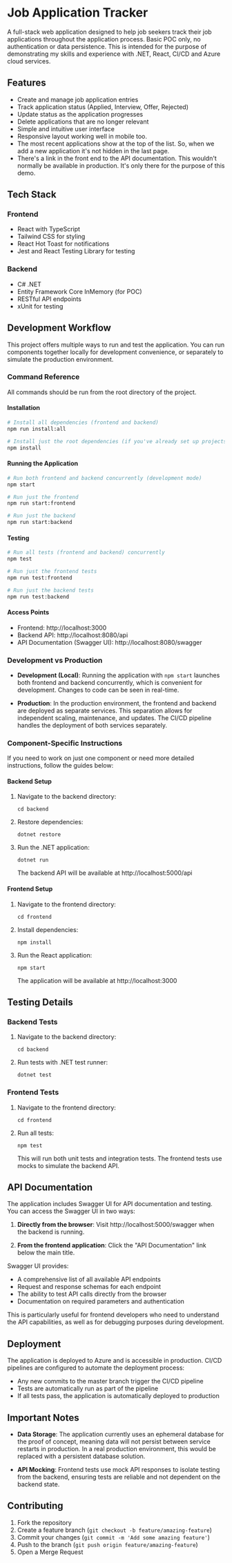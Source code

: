 # Job Application Tracker

A full-stack web application designed to help job seekers track their job applications throughout the application process. 
Basic POC only, no authentication or data persistence.
This is intended for the purpose of demonstrating my skills and experience with .NET, React, CI/CD and Azure cloud services.

## Features

- Create and manage job application entries
- Track application status (Applied, Interview, Offer, Rejected)
- Update status as the application progresses
- Delete applications that are no longer relevant
- Simple and intuitive user interface
- Responsive layout working well in mobile too. 
- The most recent applications show at the top of the list. So, when we add a new application it's not hidden in the last page.  
- There's a link in the front end to the API documentation. This wouldn't normally be available in production. It's only there for the purpose of this demo.

## Tech Stack

### Frontend
- React with TypeScript
- Tailwind CSS for styling
- React Hot Toast for notifications
- Jest and React Testing Library for testing

### Backend
- C# .NET
- Entity Framework Core InMemory (for POC)
- RESTful API endpoints
- xUnit for testing

## Development Workflow

This project offers multiple ways to run and test the application. You can run components together locally for development convenience, or separately to simulate the production environment.

### Command Reference

All commands should be run from the root directory of the project.

#### Installation

```bash
# Install all dependencies (frontend and backend)
npm run install:all

# Install just the root dependencies (if you've already set up projects separately)
npm install
```

#### Running the Application

```bash
# Run both frontend and backend concurrently (development mode)
npm start

# Run just the frontend
npm run start:frontend

# Run just the backend
npm run start:backend
```

#### Testing

```bash
# Run all tests (frontend and backend) concurrently
npm test

# Run just the frontend tests
npm run test:frontend

# Run just the backend tests
npm run test:backend
```

#### Access Points

- Frontend: http://localhost:3000
- Backend API: http://localhost:8080/api
- API Documentation (Swagger UI): http://localhost:8080/swagger

### Development vs Production

- **Development (Local)**: Running the application with `npm start` launches both frontend and backend concurrently, which is convenient for development. Changes to code can be seen in real-time.

- **Production**: In the production environment, the frontend and backend are deployed as separate services. This separation allows for independent scaling, maintenance, and updates. The CI/CD pipeline handles the deployment of both services separately.

### Component-Specific Instructions

If you need to work on just one component or need more detailed instructions, follow the guides below:

#### Backend Setup

1. Navigate to the backend directory:
   ```
   cd backend
   ```

2. Restore dependencies:
   ```
   dotnet restore
   ```

3. Run the .NET application:
   ```
   dotnet run
   ```
   
   The backend API will be available at http://localhost:5000/api

#### Frontend Setup

1. Navigate to the frontend directory:
   ```
   cd frontend
   ```

2. Install dependencies:
   ```
   npm install
   ```

3. Run the React application:
   ```
   npm start
   ```
   
   The application will be available at http://localhost:3000

## Testing Details

### Backend Tests

1. Navigate to the backend directory:
   ```
   cd backend
   ```

2. Run tests with .NET test runner:
   ```
   dotnet test
   ```

### Frontend Tests

1. Navigate to the frontend directory:
   ```
   cd frontend
   ```

2. Run all tests:
   ```
   npm test
   ```
   
   This will run both unit tests and integration tests. The frontend tests use mocks to simulate the backend API.

## API Documentation

The application includes Swagger UI for API documentation and testing. You can access the Swagger UI in two ways:

1. **Directly from the browser**: Visit http://localhost:5000/swagger when the backend is running.

2. **From the frontend application**: Click the "API Documentation" link below the main title.

Swagger UI provides:
- A comprehensive list of all available API endpoints
- Request and response schemas for each endpoint
- The ability to test API calls directly from the browser
- Documentation on required parameters and authentication

This is particularly useful for frontend developers who need to understand the API capabilities, as well as for debugging purposes during development.

## Deployment

The application is deployed to Azure and is accessible in production. CI/CD pipelines are configured to automate the deployment process:

- Any new commits to the master branch trigger the CI/CD pipeline
- Tests are automatically run as part of the pipeline
- If all tests pass, the application is automatically deployed to production

## Important Notes

- **Data Storage**: The application currently uses an ephemeral database for the proof of concept, meaning data will not persist between service restarts in production. In a real production environment, this would be replaced with a persistent database solution.

- **API Mocking**: Frontend tests use mock API responses to isolate testing from the backend, ensuring tests are reliable and not dependent on the backend state.

## Contributing

1. Fork the repository
2. Create a feature branch (`git checkout -b feature/amazing-feature`)
3. Commit your changes (`git commit -m 'Add some amazing feature'`)
4. Push to the branch (`git push origin feature/amazing-feature`)
5. Open a Merge Request
